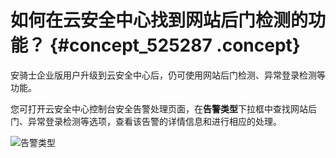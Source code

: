 # 如何在云安全中心找到网站后门检测的功能？ {#concept_525287 .concept}

安骑士企业版用户升级到云安全中心后，仍可使用网站后门检测、异常登录检测等功能。

您可打开云安全中心控制台安全告警处理页面，在**告警类型**下拉框中查找网站后门、异常登录检测等选项，查看该告警的详情信息和进行相应的处理。

![告警类型](http://static-aliyun-doc.oss-cn-hangzhou.aliyuncs.com/assets/img/422587/156802232148801_zh-CN.png)

